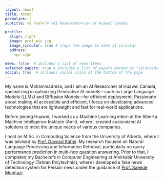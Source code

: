 ```yaml
---
layout: about
title: About
permalink: /
subtitle: <a href='#'>AI Researcher</a> at Huawei Canada

profile:
  align: right
  image: prof_pic.jpg
  image_circular: true # crops the image to make it circular
  address:
    <p> </p>

news: false  # includes a list of news items
selected_papers: true # includes a list of papers marked as "selected={true}"
social: true  # includes social icons at the bottom of the page
---
```

My name is Mohammadreza, and I am an AI Researcher at Huawei Canada, specializing in optimizing Generative AI models—such as Large Language Models (LLMs) and Diffusion Models—for efficient deployment. Passionate about making AI accessible and efficient, I focus on developing advanced technologies that are lightweight and fast for real-world applications.

Before joining Huawei, I worked as a Machine Learning intern at the Alberta Machine Intelligence Institute (Amii), where I created customized AI solutions to meet the unique needs of various companies.

I hold an M.Sc. in Computing Science from the University of Alberta, where I was advised by [Prof. Davood Rafiei](https://webdocs.cs.ualberta.ca/~drafiei/). My research focused on Natural Language Processing and Information Retrieval, particularly on query performance prediction in multi-hop question answering. Prior to that, I completed my Bachelor’s in Computer Engineering at Amirkabir University of Technology (Tehran Polytechnic), where I developed a fake news detection system for Persian news under the guidance of [Prof. Saeede Momtazi](https://aut.ac.ir/cv/2345/Saeede%20Momtazi).


<!-- Write your biography here. Tell the world about yourself. Link to your favorite [subreddit](http://reddit.com). You can put a picture in, too. The code is already in, just name your picture `prof_pic.jpg` and put it in the `img/` folder.

Put your address / P.O. box / other info right below your picture. You can also disable any these elements by editing `profile` property of the YAML header of your `_pages/about.md`. Edit `_bibliography/papers.bib` and Jekyll will render your [publications page](/al-folio/publications/) automatically.

Link to your social media connections, too. This theme is set up to use [Font Awesome icons](http://fortawesome.github.io/Font-Awesome/) and [Academicons](https://jpswalsh.github.io/academicons/), like the ones below. Add your Facebook, Twitter, LinkedIn, Google Scholar, or just disable all of them.
 -->
